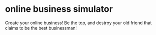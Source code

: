 # online business simulator
 Create your online business! Be the top, and destroy your old friend that claims to be the best businessman!
